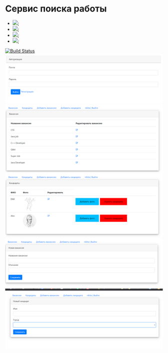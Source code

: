 # Сервис поиска работы
- ![](https://img.shields.io/badge/Servlets-Servlets-lightgrey); 
- ![](https://img.shields.io/badge/SQL-PostgreSQL-blue);
- ![](https://img.shields.io/badge/Maven-3-red); 
- ![](https://img.shields.io/badge/Unit--test-JUnit%2C%20Mock-yellow); 


[![Build Status](https://app.travis-ci.com/plifis/job4j_dreamjob.svg?branch=master)](https://app.travis-ci.com/plifis/job4j_dreamjob)
![Screenshot](images/1.PNG)
![Screenshot](images/2.PNG)
![Screenshot](images/3.PNG)
![Screenshot](images/4.PNG)
![Screenshot](images/5.PNG)
